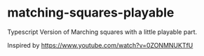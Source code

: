# matching-squares-playable

Typescript Version of Marching squares with a little playable part.

Inspired by https://www.youtube.com/watch?v=0ZONMNUKTfU
